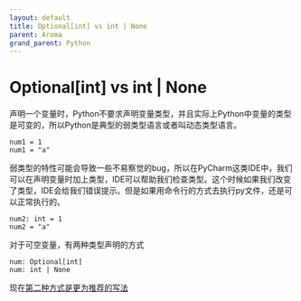 ```yaml
---
layout: default
title: Optional[int] vs int | None
parent: Aroma
grand_parent: Python
---
```


# Optional[int] vs int | None

声明一个变量时，Python不要求声明变量类型，并且实际上Python中变量的类型是可变的，所以Python是典型的弱类型语言或者叫动态类型语言。

```Python3
num1 = 1
num1 = "a"
```

弱类型的特性可能会导致一些不易察觉的bug，所以在PyCharm这类IDE中，我们可以在声明变量时加上类型，IDE可以帮助我们检查类型。这个时候如果我们改变了类型，IDE会给我们错误提示。但是如果用命令行的方式去执行py文件，还是可以正常执行的。

```Python3
num2: int = 1
num2 = "a"
```

对于可空变量，有两种类型声明的方式

```Python3
num: Optional[int]
num: int | None
```
现在[第二种方式是更为推荐的写法](https://stackoverflow.com/questions/69440494/python-3-10-optionaltype-or-type-none)